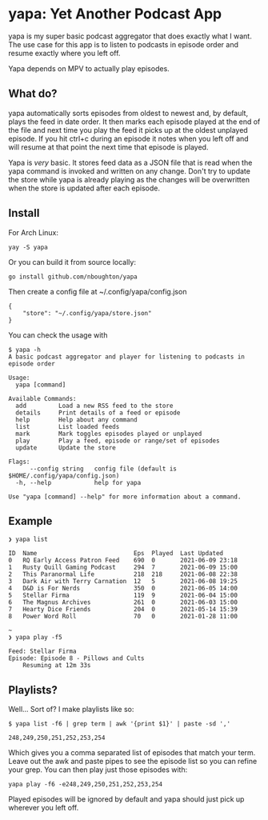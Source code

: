 # yapa: Yet Another Podcast App

yapa is my super basic podcast aggregator that does exactly what I want. The use case for this app is to listen to podcasts in episode order and resume exactly where you left off.

Yapa depends on MPV to actually play episodes.

## What do?

yapa automatically sorts episodes from oldest to newest and, by default, plays the feed in date order. It then marks each episode played at the end of the file and next time you play the feed it picks up at the oldest unplayed episode. If you hit ctrl+c during an episode it notes when you left off and will resume at that point the next time that episode is played.

Yapa is *very* basic. It stores feed data as a JSON file that is read when the yapa command is invoked and written on any change. Don't try to update the store while yapa is already playing as the changes will be overwritten when the store is updated after each episode.

## Install

For Arch Linux:
```
yay -S yapa
```

Or you can build it from source locally:

```
go install github.com/nboughton/yapa
```

Then create a config file at ~/.config/yapa/config.json

```
{
	"store": "~/.config/yapa/store.json"
}
```

You can check the usage with 

```
$ yapa -h
A basic podcast aggregator and player for listening to podcasts in episode order

Usage:
  yapa [command]

Available Commands:
  add         Load a new RSS feed to the store
  details     Print details of a feed or episode
  help        Help about any command
  list        List loaded feeds
  mark        Mark toggles episodes played or unplayed
  play        Play a feed, episode or range/set of episodes
  update      Update the store

Flags:
      --config string   config file (default is $HOME/.config/yapa/config.json)
  -h, --help            help for yapa

Use "yapa [command] --help" for more information about a command.
```

## Example

```
❯ yapa list

ID  Name                           Eps  Played  Last Updated
0   RQ Early Access Patron Feed    690  0       2021-06-09 23:18
1   Rusty Quill Gaming Podcast     294  7       2021-06-09 15:00
2   This Paranormal Life           218  218     2021-06-08 22:38
3   Dark Air with Terry Carnation  12   5       2021-06-08 19:25
4   D&D is For Nerds               350  0       2021-06-05 14:00
5   Stellar Firma                  119  9       2021-06-04 15:00
6   The Magnus Archives            261  0       2021-06-03 15:00
7   Hearty Dice Friends            204  0       2021-05-14 15:39
8   Power Word Roll                70   0       2021-01-28 11:00

~
❯ yapa play -f5

Feed: Stellar Firma
Episode: Episode 8 - Pillows and Cults
	Resuming at 12m 33s
```

## Playlists?

Well... Sort of? I make playlists like so:

```
$ yapa list -f6 | grep term | awk '{print $1}' | paste -sd ','

248,249,250,251,252,253,254
```

Which gives you a comma separated list of episodes that match your term. Leave out the awk and paste pipes to see the episode list so you can refine your grep. You can then play just those episodes with:

```
yapa play -f6 -e248,249,250,251,252,253,254
```

Played episodes will be ignored by default and yapa should just pick up wherever you left off.
